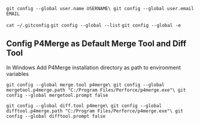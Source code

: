 `git config --global user.name USERNAME\
git config --global user.email EMAIL`

`cat ~/.gitconfig`
`git config --global --list`
`git config --global -e`



## Config P4Merge as Default Merge Tool and Diff Tool

In Windows Add P4Merge installation directory as path to environment variables

`git config --global merge.tool p4merge\
git config --global mergetool.p4merge.path "C:/Program Files/Perforce/p4merge.exe"\
git config --global mergetool.prompt false`

`git config --global diff.tool p4merge\
git config --global difftool.p4merge.path "C:/Program Files/Perforce/p4merge.exe"\
git config --global difftool.prompt false`